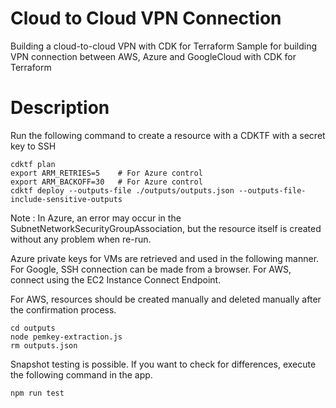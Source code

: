 # Cloud to Cloud VPN Connection

Building a cloud-to-cloud VPN with CDK for Terraform
Sample for building VPN connection between AWS, Azure and GoogleCloud with CDK for Terraform

# Description

Run the following command to create a resource with a CDKTF with a secret key to SSH

```
cdktf plan
export ARM_RETRIES=5    # For Azure control
export ARM_BACKOFF=30   # For Azure control
cdktf deploy --outputs-file ./outputs/outputs.json --outputs-file-include-sensitive-outputs
```

Note : In Azure, an error may occur in the SubnetNetworkSecurityGroupAssociation, but the resource itself is created without any problem when re-run.

Azure private keys for VMs are retrieved and used in the following manner.
For Google, SSH connection can be made from a browser. For AWS, connect using the EC2 Instance Connect Endpoint.

For AWS, resources should be created manually and deleted manually after the confirmation process.

```
cd outputs
node pemkey-extraction.js
rm outputs.json
```

Snapshot testing is possible. If you want to check for differences, execute the following command in the app.

```
npm run test
```
